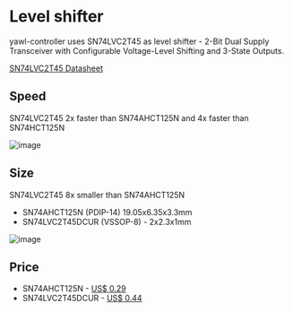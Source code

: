 # Level shifter

yawl-controller uses SN74LVC2T45 as level shifter - 2-Bit Dual Supply Transceiver with Configurable Voltage-Level Shifting and 3-State Outputs. 

[SN74LVC2T45 Datasheet](datasheets/1809042112_Texas-Instruments-SN74LVC2T45DCUR_C15741.pdf)


## Speed

SN74LVC2T45 2x faster than SN74AHCT125N and 4x faster than SN74HCT125N

![image](https://user-images.githubusercontent.com/4923679/147969829-f0ca2ce1-b7e4-48f3-ad62-7608b6c28845.png)

## Size

SN74LVC2T45 8x smaller than SN74AHCT125N

 - SN74AHCT125N (PDIP-14) 19.05x6.35x3.3mm 
 - SN74LVC2T45DCUR  (VSSOP-8) - 2x2.3x1mm

![image](https://user-images.githubusercontent.com/4923679/148031307-b78b40db-3f75-4035-9ef3-9733d9efcefa.png)

## Price

 - SN74AHCT125N - [US$ 0.29](https://lcsc.com/product-detail/Buffers-Drivers_Texas-Instruments-SN74AHCT125N_C354152.html)
 - SN74LVC2T45DCUR - [US$ 0.44](https://lcsc.com/product-detail/Receivers-Transceivers_Texas-Instruments-SN74LVC2T45DCUR_C15741.html)
